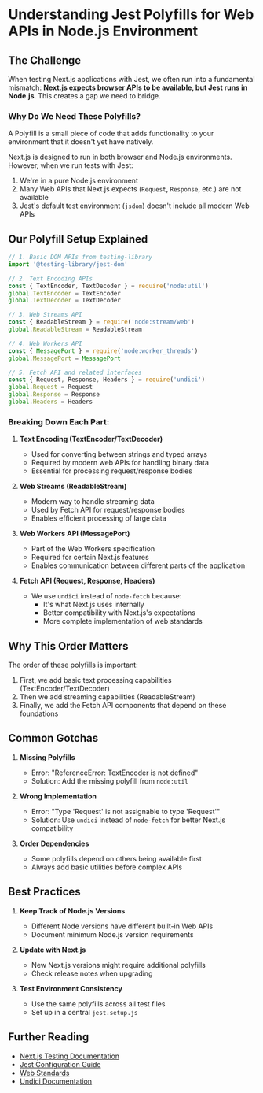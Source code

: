 # Understanding Jest Polyfills for Web APIs in Node.js Environment

## The Challenge

When testing Next.js applications with Jest, we often run into a fundamental mismatch: **Next.js expects browser APIs to be available, but Jest runs in Node.js**. This creates a gap we need to bridge.

### Why Do We Need These Polyfills?

A Polyfill is a small piece of code that adds functionality to your environment that it doesn't yet have natively.

Next.js is designed to run in both browser and Node.js environments. However, when we run tests with Jest:
1. We're in a pure Node.js environment
2. Many Web APIs that Next.js expects (`Request`, `Response`, etc.) are not available
3. Jest's default test environment (`jsdom`) doesn't include all modern Web APIs

## Our Polyfill Setup Explained

```javascript
// 1. Basic DOM APIs from testing-library
import '@testing-library/jest-dom'

// 2. Text Encoding APIs
const { TextEncoder, TextDecoder } = require('node:util')
global.TextEncoder = TextEncoder
global.TextDecoder = TextDecoder

// 3. Web Streams API
const { ReadableStream } = require('node:stream/web')
global.ReadableStream = ReadableStream

// 4. Web Workers API
const { MessagePort } = require('node:worker_threads')
global.MessagePort = MessagePort

// 5. Fetch API and related interfaces
const { Request, Response, Headers } = require('undici')
global.Request = Request
global.Response = Response
global.Headers = Headers
```

### Breaking Down Each Part:

1. **Text Encoding (TextEncoder/TextDecoder)**
   - Used for converting between strings and typed arrays
   - Required by modern web APIs for handling binary data
   - Essential for processing request/response bodies

2. **Web Streams (ReadableStream)**
   - Modern way to handle streaming data
   - Used by Fetch API for request/response bodies
   - Enables efficient processing of large data

3. **Web Workers API (MessagePort)**
   - Part of the Web Workers specification
   - Required for certain Next.js features
   - Enables communication between different parts of the application

4. **Fetch API (Request, Response, Headers)**
   - We use `undici` instead of `node-fetch` because:
     - It's what Next.js uses internally
     - Better compatibility with Next.js's expectations
     - More complete implementation of web standards

## Why This Order Matters

The order of these polyfills is important:
1. First, we add basic text processing capabilities (TextEncoder/TextDecoder)
2. Then we add streaming capabilities (ReadableStream)
3. Finally, we add the Fetch API components that depend on these foundations

## Common Gotchas

1. **Missing Polyfills**
   - Error: "ReferenceError: TextEncoder is not defined"
   - Solution: Add the missing polyfill from `node:util`

2. **Wrong Implementation**
   - Error: "Type 'Request' is not assignable to type 'Request'"
   - Solution: Use `undici` instead of `node-fetch` for better Next.js compatibility

3. **Order Dependencies**
   - Some polyfills depend on others being available first
   - Always add basic utilities before complex APIs

## Best Practices

1. **Keep Track of Node.js Versions**
   - Different Node versions have different built-in Web APIs
   - Document minimum Node.js version requirements

2. **Update with Next.js**
   - New Next.js versions might require additional polyfills
   - Check release notes when upgrading

3. **Test Environment Consistency**
   - Use the same polyfills across all test files
   - Set up in a central `jest.setup.js`

## Further Reading

- [Next.js Testing Documentation](https://nextjs.org/docs/testing)
- [Jest Configuration Guide](https://jestjs.io/docs/configuration)
- [Web Standards](https://developer.mozilla.org/en-US/docs/Web/API)
- [Undici Documentation](https://undici.nodejs.org/#/) 